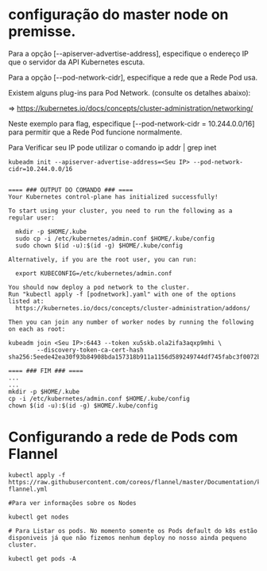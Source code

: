 
# configuração do master node on premisse.

Para a opção [--apiserver-advertise-address], especifique o endereço IP que o servidor da API Kubernetes escuta.

Para a opção [--pod-network-cidr], especifique a rede que a Rede Pod usa.

Existem alguns plug-ins para Pod Network. (consulte os detalhes abaixo): 

  ⇒ https://kubernetes.io/docs/concepts/cluster-administration/networking/

Neste exemplo para flag, especifique [--pod-network-cidr = 10.244.0.0/16] para permitir que a Rede Pod funcione normalmente.

Para Verificar seu IP pode utilizar o comando ip addr | grep inet

```
kubeadm init --apiserver-advertise-address=<Seu IP> --pod-network-cidr=10.244.0.0/16


==== ### OUTPUT DO COMANDO ### ====
Your Kubernetes control-plane has initialized successfully!

To start using your cluster, you need to run the following as a regular user:

  mkdir -p $HOME/.kube
  sudo cp -i /etc/kubernetes/admin.conf $HOME/.kube/config
  sudo chown $(id -u):$(id -g) $HOME/.kube/config

Alternatively, if you are the root user, you can run:

  export KUBECONFIG=/etc/kubernetes/admin.conf

You should now deploy a pod network to the cluster.
Run "kubectl apply -f [podnetwork].yaml" with one of the options listed at:
  https://kubernetes.io/docs/concepts/cluster-administration/addons/

Then you can join any number of worker nodes by running the following on each as root:

kubeadm join <Seu IP>:6443 --token xu5skb.ola2ifa3aqxp9mhi \
        --discovery-token-ca-cert-hash sha256:5eede42ea30f93b84908bda157318b911a1156d589249744df745fabc3f0072b

==== ### FIM ### ====
...
...
mkdir -p $HOME/.kube
cp -i /etc/kubernetes/admin.conf $HOME/.kube/config
chown $(id -u):$(id -g) $HOME/.kube/config

```

# Configurando a rede de Pods com Flannel

```
kubectl apply -f https://raw.githubusercontent.com/coreos/flannel/master/Documentation/kube-flannel.yml

#Para ver informações sobre os Nodes

kubectl get nodes

# Para Listar os pods. No momento somente os Pods default do k8s estão disponiveis já que não fizemos nenhum deploy no nosso ainda pequeno cluster.

kubectl get pods -A
```





